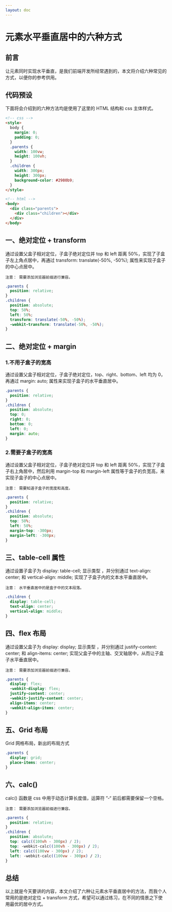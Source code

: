 ```yaml
---
layout: doc
---
```


# 元素水平垂直居中的六种方式

## 前言

让元素同时实现水平垂直，是我们前端开发所经常遇到的，本文将介绍六种常见的方式，以便你的参考供用。

## 代码预设

下面将会介绍到的六种方法均是使用了这里的 HTML 结构和 css 主体样式。

```html
<!-- css -->
<style>
  body {
    margin: 0;
    padding: 0;
  }
  .parents {
    width: 100vw;
    height: 100vh;
  }
  .children {
    width: 300px;
    height: 300px;
    background-color: #2980b9;
  }
</style>

<!-- html -->
<body>
  <div class="parents">
    <div class="children"></div>
  </div>
</body>
```

## 一、绝对定位 + transform

通过设置父盒子相对定位，子盒子绝对定位并 top 和 left 距离 50%，实现了子盒子左上角点居中，再通过 transform: translate(-50%, -50%); 属性来实现子盒子的中心点居中。

`注意： 需要添加浏览器前缀进行兼容。`

```css
.parents {
  position: relative;
}
.children {
  position: absolute;
  top: 50%;
  left: 50%;
  transform: translate(-50%, -50%);
  -webkit-transform: translate(-50%, -50%);
}
```

## 二、绝对定位 + margin

### 1.不用子盒子的宽高

通过设置父盒子相对定位，子盒子绝对定位，top、right、bottom、left 均为 0，再通过 margin: auto; 属性来实现子盒子的水平垂直居中。

```css
.parents {
  position: relative;
}
.children {
  position: absolute;
  top: 0;
  right: 0;
  bottom: 0;
  left: 0;
  margin: auto;
}
```

### 2.需要子盒子的宽高

通过设置父盒子相对定位，子盒子绝对定位并 top 和 left 距离 50%，实现了子盒子右上角居中，然后利用 margin-top 和 margin-left 属性等于盒子的负宽高，来实现子盒子的中心点居中。

`注意： 需要知道子盒子的宽度和高度。`

```css
.parents {
  position: relative;
}
.children {
  position: absolute;
  top: 50%;
  left: 50%;
  margin-top: -300px;
  margin-left: -300px;
}
```

## 三、table-cell 属性

通过设置子盒子为 display: table-cell; 显示类型 ，并分别通过 text-align: center; 和 vertical-align: middle; 实现了子盒子内的文本水平垂直居中。

`注意： 水平垂直居中的是盒子中的文本段落。`

```css
.children {
  display: table-cell;
  text-align: center;
  vertical-align: middle;
}
```

## 四、flex 布局

通过设置父盒子为 display: display; 显示类型 ，并分别通过 justify-content: center; 和 align-items: center; 实现父盒子中的主轴、交叉轴居中，从而让子盒子水平垂直居中。

`注意： 需要添加浏览器前缀进行兼容。`

```css
.parents {
  display: flex;
  -webkit-display: flex;
  justify-content: center;
  -webkit-justify-content: center;
  align-items: center;
  -webkit-align-items: center;
}
```

## 五、Grid 布局

Grid 网格布局，新出的布局方式

```css
.parents {
  display: grid;
  place-items: center;
}
```

## 六、calc()

calc() 函数是 css 中用于动态计算长度值，运算符 ”-“ 前后都需要保留一个空格。

`注意： 需要添加浏览器前缀进行兼容。`

```css
.parents {
  position: relative;
}
.children {
  position: absolute;
  top: calc((100vh - 300px) / 2);
  top: -webkit-calc((100vh - 300px) / 2);
  left: calc((100vw - 300px) / 2);
  left: -webkit-calc((100vw - 300px) / 2);
}
```

## 总结

以上就是今天要讲的内容，本文介绍了六种让元素水平垂直居中的方法，而我个人常用的是绝对定位 + transform 方式，希望可以通过练习，在不同的情景之下使用最优的居中方式。
